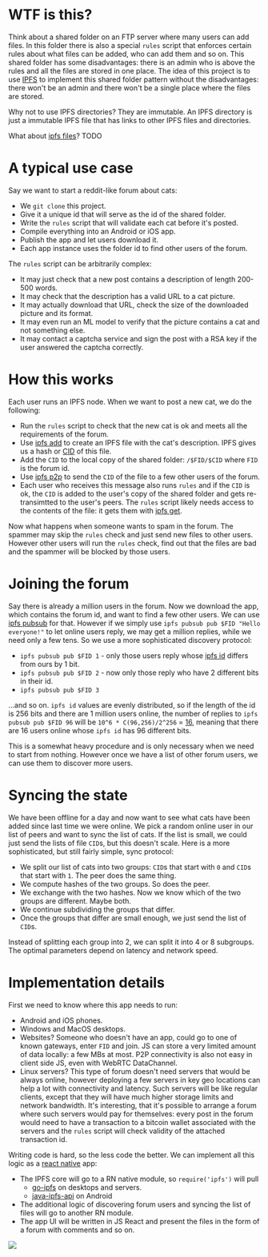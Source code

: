 # WTF is this?
Think about a shared folder on an FTP server where many users can add files. In this folder there is also a special `rules` script that enforces certain rules about what files can be added, who can add them and so on. This shared folder has some disadvantages: there is an admin who is above the rules and all the files are stored in one place. The idea of this project is to use [IPFS](https://ipfs.io) to implement this shared folder pattern without the disadvantages: there won't be an admin and there won't be a single place where the files are stored.

Why not to use IPFS directories? They are immutable. An IPFS directory is just a immutable IPFS file that has links to other IPFS files and directories.

What about [ipfs files](https://docs.ipfs.io/reference/api/cli/#ipfs-files)? TODO

# A typical use case

Say we want to start a reddit-like forum about cats:

- We `git clone` this project.
- Give it a unique id that will serve as the id of the shared folder.
- Write the `rules` script that will validate each cat before it's posted.
- Compile everything into an Android or iOS app.
- Publish the app and let users download it.
- Each app instance uses the folder id to find other users of the forum.

The `rules` script can be arbitrarily complex:

- It may just check that a new post contains a description of length 200-500 words.
- It may check that the description has a valid URL to a cat picture.
- It may actually download that URL, check the size of the downloaded picture and its format.
- It may even run an ML model to verify that the picture contains a cat and not something else.
- It may contact a captcha service and sign the post with a RSA key if the user answered the captcha correctly.

# How this works

Each user runs an IPFS node. When we want to post a new cat, we do the following:

- Run the `rules` script to check that the new cat is ok and meets all the requirements of the forum.
- Use [ipfs add](https://docs.ipfs.io/reference/api/cli/#ipfs-add) to create an IPFS file with the cat's description. IPFS gives us a hash or [CID](https://docs.ipfs.io/guides/concepts/cid) of this file.
- Add the `CID` to the local copy of the shared folder: `/$FID/$CID` where `FID` is the forum id.
- Use [ipfs p2p](https://github.com/ipfs/go-ipfs/blob/master/docs/experimental-features.md#ipfs-p2p) to send the `CID` of the file to a few other users of the forum.
- Each user who receives this message also runs `rules` and if the `CID` is ok, the `CID` is added to the user's copy of the shared folder and gets re-transimtted to the user's peers. The `rules` script likely needs access to the contents of the file: it gets them with [ipfs get](https://docs.ipfs.io/reference/api/cli/#ipfs-get).

Now what happens when someone wants to spam in the forum. The spammer may skip the `rules` check and just send new files to other users. However other users will run the `rules` check, find out that the files are bad and the spammer will be blocked by those users.

# Joining the forum

Say there is already a million users in the forum. Now we download the app, which contains the forum id, and want to find a few other users. We can use [ipfs pubsub](https://docs.ipfs.io/reference/api/cli/#ipfs-pubsub) for that. However if we simply use `ipfs pubsub pub $FID "Hello everyone!"` to let online users reply, we may get a million replies, while we need only a few tens. So we use a more sophisticated discovery protocol:

- `ipfs pubsub pub $FID 1` - only those users reply whose [ipfs id](https://docs.ipfs.io/reference/api/cli/#ipfs-id) differs from ours by 1 bit.
- `ipfs pubsub pub $FID 2` - now only those reply who have 2 different bits in their id.
- `ipfs pubsub pub $FID 3`

...and so on. `ipfs id` values are evenly distributed, so if the length of the id is 256 bits and there are 1 million users online, the number of replies to `ipfs pubsub pub $FID 96` will be `10^6 * C(96,256)/2^256` = [16](http://m.wolframalpha.com/input/?i=10%5E6+*+256%21%2F%282%5E256+*+96%21+*+%28256+-+96%29%21%29), meaning that there are 16 users online whose `ipfs id` has 96 different bits.

This is a somewhat heavy procedure and is only necessary when we need to start from nothing. However once we have a list of other forum users, we can use them to discover more users.

# Syncing the state

We have been offline for a day and now want to see what cats have been added since last time we were online. We pick a random online user in our list of peers and want to sync the list of cats. If the list is small, we could just send the lists of file `CID`s, but this doesn't scale. Here is a more sophisticated, but still fairly simple, sync protocol:

- We split our list of cats into two groups: `CID`s that start with `0` and `CID`s that start with `1`. The peer does the same thing.
- We compute hashes of the two groups. So does the peer.
- We exchange with the two hashes. Now we know which of the two groups are different. Maybe both.
- We continue subdividing the groups that differ.
- Once the groups that differ are small enough, we just send the list of `CID`s.

Instead of splitting each group into 2, we can split it into 4 or 8 subgroups. The optimal parameters depend on latency and network speed.

# Implementation details

First we need to know where this app needs to run:

- Android and iOS phones.
- Windows and MacOS desktops.
- Websites? Someone who doesn't have an app, could go to one of known gateways, enter `FID` and join. JS can store a very limited amount of data locally: a few MBs at most. P2P connectivity is also not easy in client side JS, even with WebRTC DataChannel.
- Linux servers? This type of forum doesn't need servers that would be always online, however deploying a few servers in key geo locations can help a lot with connectivity and latency. Such servers will be like regular clients, except that they will have much higher storage limits and network bandwidth. It's interesting, that it's possible to arrange a forum where such servers would pay for themselves: every post in the forum would need to have a transaction to a bitcoin wallet associated with the servers and the `rules` script will check validity of the attached transaction id.

Writing code is hard, so the less code the better. We can implement all this logic as a [react native](https://github.com/facebook/react-native) app:

- The IPFS core will go to a RN native module, so `require('ipfs')` will pull
  - [go-ipfs](https://github.com/ipfs/go-ipfs) on desktops and servers.
  - [java-ipfs-api](https://github.com/ipfs/java-ipfs-api) on Android
- The additional logic of discovering forum users and syncing the list of files will go to another RN module.
- The app UI will be written in JS React and present the files in the form of a forum with comments and so on.

![](https://g.gravizo.com/svg?digraph%20G%20{;%20%20node%20[shape=box]%20%20;%20%20ui%20-%3E%20shf%20-%3E%20ipfs%20-%3E%20{go%20java};%20%20shf%20-%3E%20fs;%20%20fs%20[label=%22Native%20File%20System%22];%20%20ipfs%20[label=%22require(%27ipfs%27)%22];%20%20shf%20[label=%22require(%27shared-folder%27)%22];%20%20ui%20[label=%22React%20JS%20UI%22];%20%20subgraph%20cluster_native%20{%20%20%20%20;%20%20%20%20go%20java;%20%20%20%20graph%20[style=dashed%20color=gray];%20%20}%20%20;})
